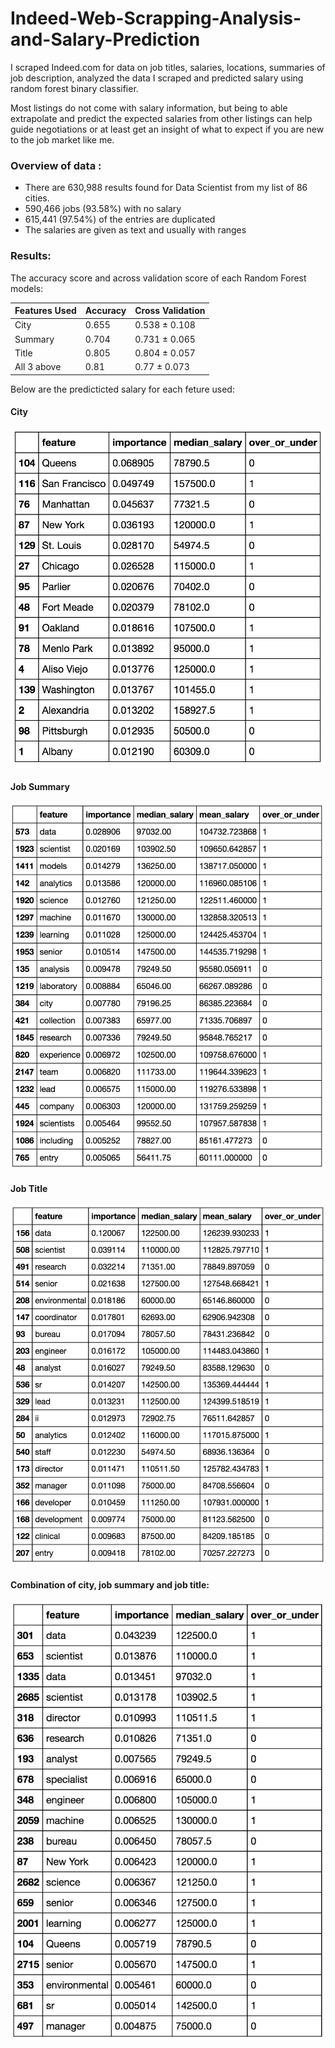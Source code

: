 # Indeed-Web-Scrapping-Analysis-and-Salary-Prediction
I scraped Indeed.com for data on job titles, salaries, locations, summaries of job description, analyzed the data I scraped and predicted salary using random forest binary classifier.

Most listings do not come with salary information, but being to able extrapolate and predict the expected salaries from other listings can help guide negotiations or at least get an insight of what to expect if you are new to the job market like me. 

### Overview of data :
* There are 630,988 results found for Data Scientist from my list of 86 cities. 
* 590,466 jobs (93.58%) with no salary
* 615,441 (97.54%) of the entries are duplicated
* The salaries are given as text and usually with ranges

### Results:
The accuracy score and across validation score of each Random Forest models:

|Features Used|Accuracy|Cross Validation|
|------|------|------|
|City|0.655|0.538 ± 0.108|
|Summary|0.704|0.731 ± 0.065|
|Title|0.805|0.804 ± 0.057|
|All 3 above|0.81|0.77 ± 0.073|

Below are the predicticted salary for each feture used:

#### City

![|512x397,20%](./images/city.png)

#### Job Summary

![](./images/summary.png)

#### Job Title

![](./images/title.png)

#### Combination of city, job summary and job title:

![](./images/combination.png)


